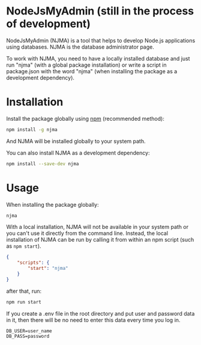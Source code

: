 # NodeJsMyAdmin (still in the process of development)

<!-- <p align="center">
  <img src="#" alt="NodeJsMyAdmin Logo">
</p> -->

NodeJsMyAdmin (NJMA) is a tool that helps to develop Node.js applications using databases. NJMA is the database administrator page.

To work with NJMA, you need to have a locally installed database and just run "njma" (with a global package installation) or write a script in package.json with the word "njma" (when installing the package as a development dependency).


# Installation

Install the package globally using [npm](http://npmjs.org ) (recommended method):

```bash
npm install -g njma
```

And NJMA will be installed globally to your system path.

You can also install NJMA as a development dependency:

```bash
npm install --save-dev njma
```


# Usage

When installing the package globally:

```bash
njma
```

With a local installation, NJMA will not be available in your system path or you can't use it directly from the command line. Instead, the local installation of NJMA can be run by calling it from within an npm script (such as `npm start`).


```json
{
    "scripts": {
        "start": "njma"
    }
}
```

after that, run:

```bash
npm run start
```


If you create a .env file in the root directory and put user and password data in it, then there will be no need to enter this data every time you log in.

```env
DB_USER=user_name
DB_PASS=password
```